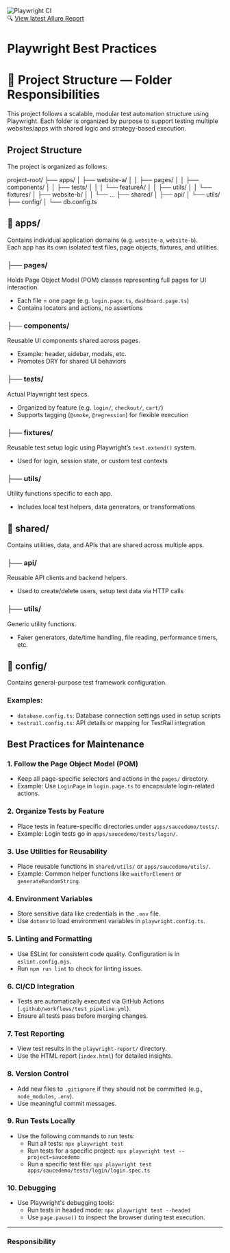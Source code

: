 ![Playwright CI](https://github.com/jackthanakrit/playwright-scalable-framework/actions/workflows/test_pipeline.yml/badge.svg)  
🔍 [View latest Allure Report](https://jackthanakrit.github.io/playwright-scalable-framework/)

# Playwright Best Practices

# 🎯 Project Structure — Folder Responsibilities
This project follows a scalable, modular test automation structure using Playwright. Each folder is organized by purpose to support testing multiple websites/apps with shared logic and strategy-based execution.

## Project Structure
The project is organized as follows:

project-root/
├── apps/
│   ├── website-a/
│   │   ├── pages/
│   │   ├── components/
│   │   ├── tests/
│   │   │   └── featureA/
│   │   ├── utils/
│   │   └── fixtures/
│   ├── website-b/
│   │   └── ...
├── shared/
│   ├── api/
│   └── utils/
├── config/
│   └── db.config.ts

## 📁 apps/

Contains individual application domains (e.g. `website-a`, `website-b`).  
Each app has its own isolated test files, page objects, fixtures, and utilities.

### ├── pages/
Holds Page Object Model (POM) classes representing full pages for UI interaction.
- Each file = one page (e.g. `login.page.ts`, `dashboard.page.ts`)
- Contains locators and actions, no assertions

### ├── components/
Reusable UI components shared across pages.
- Example: header, sidebar, modals, etc.
- Promotes DRY for shared UI behaviors

### ├── tests/
Actual Playwright test specs.
- Organized by feature (e.g. `login/`, `checkout/`, `cart/`)
- Supports tagging (`@smoke`, `@regression`) for flexible execution

### ├── fixtures/
Reusable test setup logic using Playwright’s `test.extend()` system.
- Used for login, session state, or custom test contexts

### ├── utils/
Utility functions specific to each app.
- Includes local test helpers, data generators, or transformations

## 📁 shared/

Contains utilities, data, and APIs that are shared across multiple apps.

### ├── api/
Reusable API clients and backend helpers.
- Used to create/delete users, setup test data via HTTP calls

### ├── utils/
Generic utility functions.
- Faker generators, date/time handling, file reading, performance timers, etc.

## 📁 config/

Contains general-purpose test framework configuration.

### Examples:
- `database.config.ts`: Database connection settings used in setup scripts
- `testrail.config.ts`: API details or mapping for TestRail integration

## Best Practices for Maintenance

### 1. **Follow the Page Object Model (POM)**
   - Keep all page-specific selectors and actions in the `pages/` directory.
   - Example: Use `LoginPage` in `login.page.ts` to encapsulate login-related actions.

### 2. **Organize Tests by Feature**
   - Place tests in feature-specific directories under `apps/saucedemo/tests/`.
   - Example: Login tests go in `apps/saucedemo/tests/login/`.

### 3. **Use Utilities for Reusability**
   - Place reusable functions in `shared/utils/` or `apps/saucedemo/utils/`.
   - Example: Common helper functions like `waitForElement` or `generateRandomString`.

### 4. **Environment Variables**
   - Store sensitive data like credentials in the `.env` file.
   - Use `dotenv` to load environment variables in `playwright.config.ts`.

### 5. **Linting and Formatting**
   - Use ESLint for consistent code quality. Configuration is in `eslint.config.mjs`.
   - Run `npm run lint` to check for linting issues.

### 6. **CI/CD Integration**
   - Tests are automatically executed via GitHub Actions (`.github/workflows/test_pipeline.yml`).
   - Ensure all tests pass before merging changes.

### 7. **Test Reporting**
   - View test results in the `playwright-report/` directory.
   - Use the HTML report (`index.html`) for detailed insights.

### 8. **Version Control**
   - Add new files to `.gitignore` if they should not be committed (e.g., `node_modules`, `.env`).
   - Use meaningful commit messages.

### 9. **Run Tests Locally**
   - Use the following commands to run tests:
     - Run all tests: `npx playwright test`
     - Run tests for a specific project: `npx playwright test --project=saucedemo`
     - Run a specific test file: `npx playwright test apps/saucedemo/tests/login/login.spec.ts`

### 10. **Debugging**
   - Use Playwright's debugging tools:
     - Run tests in headed mode: `npx playwright test --headed`
     - Use `page.pause()` to inspect the browser during test execution.

---

### Responsibility